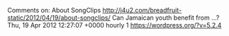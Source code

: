 Comments on: About SongClips http://j4u2.com/breadfruit-static/2012/04/19/about-songclips/ Can Jamaican youth benefit from ...? Thu, 19 Apr 2012 12:27:07 +0000  hourly   1  https://wordpress.org/?v=5.2.4